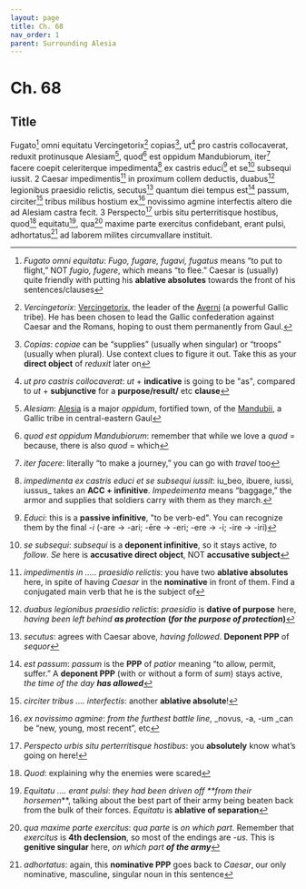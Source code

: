 ```yaml
---
layout: page
title: Ch. 68
nav_order: 1
parent: Surrounding Alesia
---
```


# Ch. 68

## Title 

Fugato[^1] omni equitatu Vercingetorix[^2] copias[^3], ut[^4] pro castris collocaverat, reduxit protinusque Alesiam[^5], quod[^6] est oppidum Mandubiorum, iter[^7] facere coepit celeriterque impedimenta[^8] ex castris educi[^9] et se[^10] subsequi iussit. 2 Caesar impedimentis[^11] in proximum collem deductis, duabus[^12] legionibus praesidio relictis, secutus[^13] quantum diei tempus est[^14] passum, circiter[^15] tribus milibus hostium ex[^16] novissimo agmine interfectis altero die ad Alesiam castra fecit. 3 Perspecto[^17] urbis situ perterritisque hostibus, quod[^18] equitatu[^19], qua[^20] maxime parte exercitus confidebant, erant pulsi, adhortatus[^21] ad laborem milites circumvallare instituit.


[^1]: _Fugato omni equitatu_: _Fugo, fugare, fugavi, fugatus_ means “to put to flight,” NOT _fugio, fugere_, which means “to flee.” Caesar is (usually) quite friendly with putting his **ablative absolutes** towards the front of his sentences/clauses

[^2]: _Vercingetorix_: [Vercingetorix](https://en.wikipedia.org/wiki/Vercingetorix), the leader of the [Averni](https://en.wikipedia.org/wiki/Arverni) (a powerful Gallic tribe). He has been chosen to lead the Gallic confederation against Caesar and the Romans, hoping to oust them permanently from Gaul.

[^3]: _Copias_: _copiae_ can be “supplies” (usually when singular) or “troops” (usually when plural). Use context clues to figure it out. Take this as your **direct object** of _reduxit_ later on

[^4]: _ut pro castris collocaverat_: _ut_ + **indicative** is going to be "as", compared to _ut_ + **subjunctive** for a **purpose/result/** etc **clause**

[^5]: _Alesiam_: [Alesia](https://en.wikipedia.org/wiki/Alesia_(city)) is a major _oppidum_, fortified town, of the [Mandubii](https://en.wikipedia.org/wiki/Mandubii), a Gallic tribe in central-eastern Gaul

[^6]: _quod est oppidum Mandubiorum_: remember that while we love a _quod_ = because, there is also _quod_ = which

[^7]: _iter facere_: literally “to make a journey,” you can go with _travel_ too

[^8]: _impedimenta ex castris educi et se subsequi iussit_: iu_beo, ibuere, iussi, iussus_ takes an **ACC + infinitive**. _Impedeimenta_ means “baggage,” the armor and supplies that soldiers carry with them as they march.

[^9]: _Educi_: this is a **passive infinitive**, "to be verb-ed". You can recognize them by the final -_i_
        	(-are → -ari;    -ēre  →  -eri;    -ere  →  -i;    -ire  →  -iri)

[^10]: _se subsequi_: _subsequi_ is a **deponent infinitive**, so it stays active, _to follow_. _Se_ here is **accusative direct object**, NOT **accusative subject**

[^11]: _impedimentis in ….. praesidio relictis_: you have two **ablative absolutes** here, in spite of having _Caesar_ in the **nominative** in front of them. Find a conjugated main verb that he is the subject of

[^12]: _duabus legionibus praesidio relictis_: _praesidio_ is **dative of purpose** here, _having been left behind **as protection**_ **(_for the purpose of protection_)**

[^13]: _secutus_: agrees with Caesar above, _having followed_. **Deponent PPP** of _sequor_

[^14]: _est passum_: _passum_ is the **PPP** of _patior_ meaning “to allow, permit, suffer.” A **deponent PPP** (with or without a form of _sum_) stays active, _the time of the day **has allowed**_

[^15]: _circiter tribus …. interfectis_: another **ablative absolute**!

[^16]: _ex novissimo agmine_: _from the furthest battle line_, _novus, -a, -um _can be “new, young, most recent”, etc

[^17]: _Perspecto urbis situ perterritisque hostibus_: you **absolutely** know what’s going on here!

[^18]: _Quod_: explaining why the enemies were scared

[^19]: _Equitatu …. erant pulsi_: _they had been driven off **from their horsemen_**, talking about the best part of their army being beaten back from the bulk of their forces. _Equitatu_ is **ablative of separation**

[^20]: _qua maxime parte exercitus_: _qua parte_ is _on which part_. Remember that _exercitus_ is **4th declension**, so most of the endings are -_us_. This is **genitive singular** here, _on which part **of the army**_

[^21]: _adhortatus_: again, this **nominative PPP** goes back to _Caesar_, our only nominative, masculine, singular noun in this sentence
